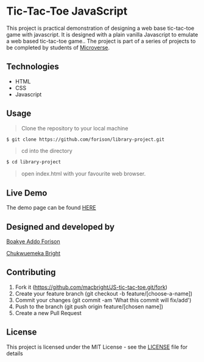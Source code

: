 # Tic-Tac-Toe JavaScript

This project is practical demonstration of designing a web base tic-tac-toe game with javascript.
It is designed with a plain vanilla Javascript to emulate a web based tic-tac-toe game..
The project is part of a series of projects to be completed by students of [Microverse](https://www.microverse.org/ "The Global School for Remote Software Developers!").

## Technologies

- HTML
- CSS
- Javascript

## Usage

> Clone the repository to your local machine

```sh
$ git clone https://github.com/forison/library-project.git
```

> cd into the directory

```sh
$ cd library-project
```

> open index.html with your favourite web browser.

## Live Demo

The demo page can be found [HERE]()

## Designed and developed by

[Boakye Addo Forison](https://github.com/Forison)

[Chukwuemeka Bright](https://github.com/macbright)

## Contributing

1. Fork it (https://github.com/macbright/JS-tic-tac-toe.git/fork)
2. Create your feature branch (git checkout -b feature/[choose-a-name])
3. Commit your changes (git commit -am 'What this commit will fix/add')
4. Push to the branch (git push origin feature/[chosen name])
5. Create a new Pull Request

## License

This project is licensed under the MIT License - see the [LICENSE](./LICENSE.md) file for details
